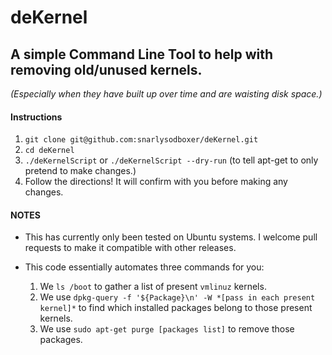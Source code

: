 deKernel
========

## A simple Command Line Tool to help with removing old/unused kernels.
*(Especially when they have built up over time and are waisting disk space.)*

#### Instructions
1. `git clone git@github.com:snarlysodboxer/deKernel.git`
2. `cd deKernel`
3. `./deKernelScript` or `./deKernelScript --dry-run` (to tell apt-get to only pretend to make changes.)
4. Follow the directions! It will confirm with you before making any changes.

#### NOTES
* This has currently only been tested on Ubuntu systems. I welcome pull requests to make it compatible with other releases.

* This code essentially automates three commands for you:
  1. We `ls /boot` to gather a list of present `vmlinuz` kernels.
  2. We use `dpkg-query -f '${Package}\n' -W *[pass in each present kernel]*` to find which installed packages belong to those present kernels.
  3. We use `sudo apt-get purge [packages list]` to remove those packages.
